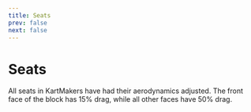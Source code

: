 ```yaml
---
title: Seats
prev: false
next: false
---
```

# Seats
All seats in KartMakers have had their aerodynamics adjusted. The front face of the block has 15% drag, while all other faces have 50% drag.